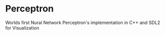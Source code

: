 # Perceptron
Worlds first Nural Network Perceptron's implementation in C++ and SDL2 for Visualization 
